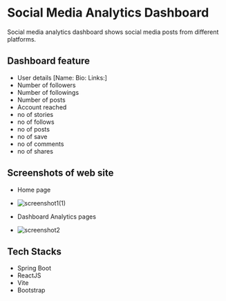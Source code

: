 # Social Media Analytics Dashboard
Social media analytics dashboard shows social media posts from different platforms.

## Dashboard feature
- User details [Name: Bio: Links:]
- Number of followers
- Number of followings
- Number of posts
- Account reached
- no of  stories
- no of follows
- no of posts
- no of save
- no of comments
- no of shares

## Screenshots of web site

- Home page
- ![screenshot1(1)](https://github.com/user-attachments/assets/1d00fb65-c40e-422f-bd31-3e40f3dcfe75)
  


- Dashboard Analytics pages
- ![screenshot2](https://github.com/user-attachments/assets/a546701b-2d00-4183-8bcb-7b9ac788b5ac)


  


## Tech Stacks
- Spring Boot
- ReactJS
- Vite
- Bootstrap
